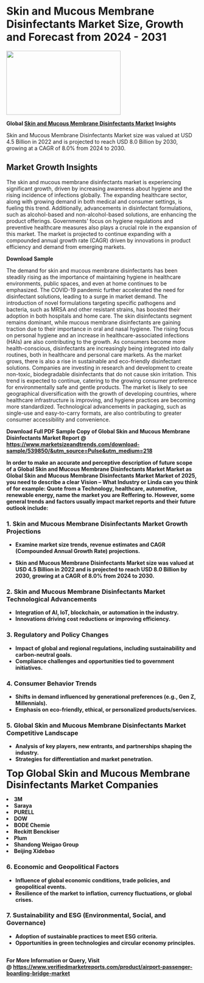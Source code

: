 <H1>Skin and Mucous Membrane Disinfectants Market Size, Growth and Forecast from 2024 - 2031</H1><img class="aligncenter size-medium wp-image-584254" src="https://thirdeyenews.in/wp-content/uploads/2024/09/Global-Market-Research-300x168.jpeg" alt="" width="300" height="168" /><p><strong>Global&nbsp;<a href="https://www.marketsizeandtrends.com/download-sample/539850/&amp;utm_source=Pulse&amp;utm_medium=218">Skin and Mucous Membrane Disinfectants Market</a> Insights</strong></p><p>Skin and Mucous Membrane Disinfectants Market size was valued at USD 4.5 Billion in 2022 and is projected to reach USD 8.0 Billion by 2030, growing at a CAGR of 8.0% from 2024 to 2030.</p><p><h2>Market Growth Insights</h2> <p>The skin and mucous membrane disinfectants market is experiencing significant growth, driven by increasing awareness about hygiene and the rising incidence of infections globally. The expanding healthcare sector, along with growing demand in both medical and consumer settings, is fueling this trend. Additionally, advancements in disinfectant formulations, such as alcohol-based and non-alcohol-based solutions, are enhancing the product offerings. Governments’ focus on hygiene regulations and preventive healthcare measures also plays a crucial role in the expansion of this market. The market is projected to continue expanding with a compounded annual growth rate (CAGR) driven by innovations in product efficiency and demand from emerging markets.</p> <p><strong>Download Sample</strong></p> <p>The demand for skin and mucous membrane disinfectants has been steadily rising as the importance of maintaining hygiene in healthcare environments, public spaces, and even at home continues to be emphasized. The COVID-19 pandemic further accelerated the need for disinfectant solutions, leading to a surge in market demand. The introduction of novel formulations targeting specific pathogens and bacteria, such as MRSA and other resistant strains, has boosted their adoption in both hospitals and home care. The skin disinfectants segment remains dominant, while mucous membrane disinfectants are gaining traction due to their importance in oral and nasal hygiene. The rising focus on personal hygiene and an increase in healthcare-associated infections (HAIs) are also contributing to the growth. As consumers become more health-conscious, disinfectants are increasingly being integrated into daily routines, both in healthcare and personal care markets. As the market grows, there is also a rise in sustainable and eco-friendly disinfectant solutions. Companies are investing in research and development to create non-toxic, biodegradable disinfectants that do not cause skin irritation. This trend is expected to continue, catering to the growing consumer preference for environmentally safe and gentle products. The market is likely to see geographical diversification with the growth of developing countries, where healthcare infrastructure is improving, and hygiene practices are becoming more standardized. Technological advancements in packaging, such as single-use and easy-to-carry formats, are also contributing to greater consumer accessibility and convenience.</p> <p><strong></p><p><span class=""><strong>Download Full PDF Sample Copy of Global Skin and Mucous Membrane Disinfectants Market Report</strong> @ <a href="https://www.marketsizeandtrends.com/download-sample/539850/&amp;utm_source=Pulse&amp;utm_medium=218" target="_blank">https://www.marketsizeandtrends.com/download-sample/539850/&amp;utm_source=Pulse&amp;utm_medium=218</a></span></p><p>In order to make an accurate and perceptive description of future scope of a Global&nbsp;Skin and Mucous Membrane Disinfectants Market Market as Global&nbsp;Skin and Mucous Membrane Disinfectants Market Market of 2025, you need to describe a clear Vision &ndash; What Industry or Linda can you think of for example: Quote from a Technology, healthcare, automotive, renewable energy, name the market you are Reffering to. However, some general trends and factors usually impact market reports and their future outlook include:</p><h3>1.&nbsp;<strong>Skin and Mucous Membrane Disinfectants Market Growth Projections</strong></h3><ul><li>Examine market size trends, revenue estimates and CAGR (Compounded Annual Growth Rate) projections.</li><li><p>Skin and Mucous Membrane Disinfectants Market size was valued at USD 4.5 Billion in 2022 and is projected to reach USD 8.0 Billion by 2030, growing at a CAGR of 8.0% from 2024 to 2030.</p></li></ul><h3>2.&nbsp;<strong>Skin and Mucous Membrane Disinfectants Market Technological Advancements</strong></h3><ul><li>Integration of AI, IoT, blockchain, or automation in the industry.</li><li>Innovations driving cost reductions or improving efficiency.</li></ul><h3>3.&nbsp;<strong>Regulatory and Policy Changes</strong></h3><ul><li>Impact of global and regional regulations, including sustainability and carbon-neutral goals.</li><li>Compliance challenges and opportunities tied to government initiatives.</li></ul><h3>4.&nbsp;<strong>Consumer Behavior Trends</strong></h3><ul><li>Shifts in demand influenced by generational preferences (e.g., Gen Z, Millennials).</li><li>Emphasis on eco-friendly, ethical, or personalized products/services.</li></ul><h3>5.&nbsp;<strong>Global Skin and Mucous Membrane Disinfectants Market Competitive Landscape</strong></h3><ul><li>Analysis of key players, new entrants, and partnerships shaping the industry.</li><li>Strategies for differentiation and market penetration.</li></ul><p data-pm-slice="1 1 []"><span style="color: inherit; font-family: inherit; font-size: 25px;">Top Global Skin and Mucous Membrane Disinfectants Market Companies</span></p><div class="" data-test-id=""><p><li>3M</li><li> Saraya</li><li> PURELL</li><li> DOW</li><li> BODE Chemie</li><li> Reckitt Benckiser</li><li> Plum</li><li> Shandong Weigao Group</li><li> Beijing Xidebao</li></p></div><h3>6.&nbsp;<strong>Economic and Geopolitical Factors</strong></h3><ul><li>Influence of global economic conditions, trade policies, and geopolitical events.</li><li>Resilience of the market to inflation, currency fluctuations, or global crises.</li></ul><h3>7.&nbsp;<strong>Sustainability and ESG (Environmental, Social, and Governance)</strong></h3><ul><li>Adoption of sustainable practices to meet ESG criteria.</li><li>Opportunities in green technologies and circular economy principles.</li></ul><h2><strong style="font-size: 14px;">For More Information or Query, Visit @&nbsp;</strong><a style="background-color: #ffffff; font-size: 14px;" href="https://www.marketsizeandtrends.com/report/skin-and-mucous-membrane-disinfectants-market/" target="_blank">https://www.verifiedmarketreports.com/product/airport-passenger-boarding-bridge-market</a></h2>
